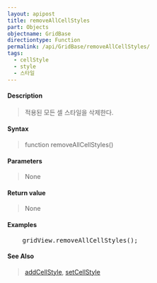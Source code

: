 ```yaml
---
layout: apipost
title: removeAllCellStyles
part: Objects
objectname: GridBase
directiontype: Function
permalink: /api/GridBase/removeAllCellStyles/
tags:
  - cellStyle
  - style
  - 스타일
---
```


#### Description

> 적용된 모든 셀 스타일을 삭제한다.

#### Syntax

> function removeAllCellStyles()

#### Parameters

> None

#### Return value

> None

#### Examples 

<pre class="prettyprint">
    gridView.removeAllCellStyles();
</pre>

#### See Also
> [addCellStyle](/api/GridBase/addCellStyle), [setCellStyle](/api/GridBase/setCellStyle)